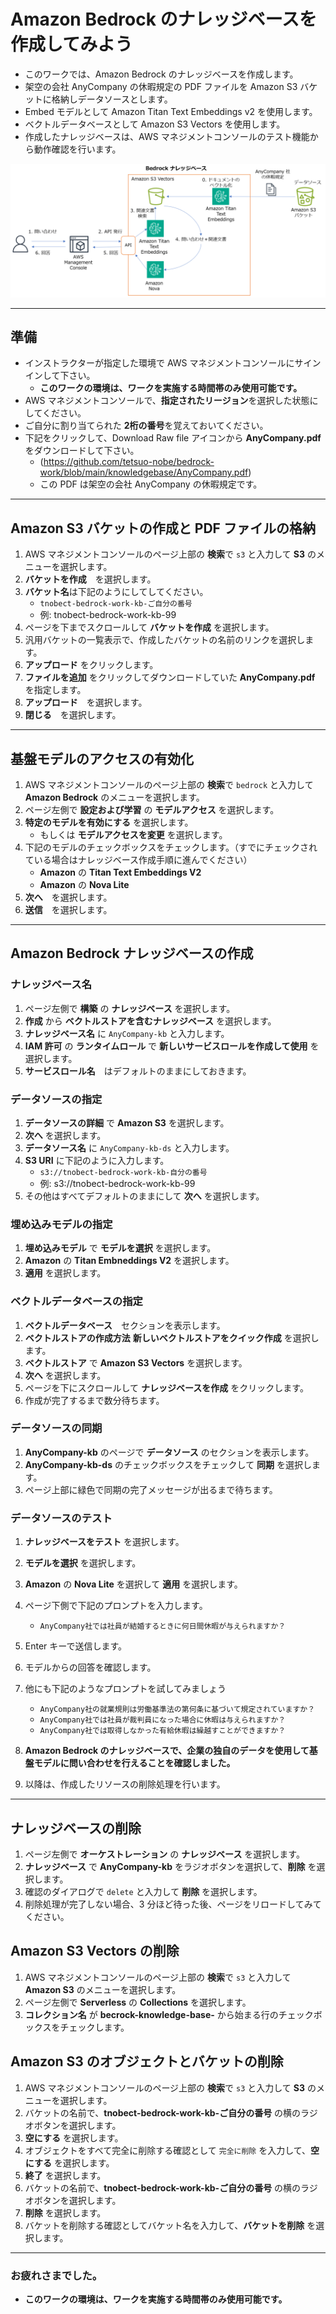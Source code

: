# Amazon Bedrock のナレッジベースを作成してみよう

* このワークでは、Amazon Bedrock のナレッジベースを作成します。
* 架空の会社 AnyCompany の休暇規定の PDF ファイルを Amazon S3 バケットに格納しデータソースとします。
* Embed モデルとして Amazon Titan Text Embeddings v2 を使用します。
* ベクトルデータベースとして Amazon S3 Vectors を使用します。
* 作成したナレッジベースは、AWS マネジメントコンソールのテスト機能から動作確認を行います。

![概要](images/overview-s3vectors.png)

---
## 準備

* インストラクターが指定した環境で AWS マネジメントコンソールにサインインして下さい。
    - **このワークの環境は、ワークを実施する時間帯のみ使用可能です。**
* AWS マネジメントコンソールで、**指定されたリージョン**を選択した状態にしてください。
* ご自分に割り当てられた **2桁の番号**を覚えておいてください。
* 下記をクリックして、Download Raw file アイコンから **AnyCompany.pdf** をダウンロードして下さい。
    - (https://github.com/tetsuo-nobe/bedrock-work/blob/main/knowledgebase/AnyCompany.pdf)
    - この PDF は架空の会社 AnyCompany の休暇規定です。

---
## Amazon S3 バケットの作成と PDF ファイルの格納

1. AWS マネジメントコンソールのページ上部の **検索**で `s3` と入力して **S3** のメニューを選択します。
1. **バケットを作成**　を選択します。
1. **バケット名**は下記のようにしてしてください。
    - `tnobect-bedrock-work-kb-ご自分の番号`
    - 例: tnobect-bedrock-work-kb-99
1. ページを下までスクロールして **バケットを作成** を選択します。    
1. 汎用バケットの一覧表示で、作成したバケットの名前のリンクを選択します。
1. **アップロード** をクリックします。
1. **ファイルを追加** をクリックしてダウンロードしていた **AnyCompany.pdf** を指定します。
1. **アップロード**　を選択します。
1. **閉じる**　を選択します。


---
## 基盤モデルのアクセスの有効化

1. AWS マネジメントコンソールのページ上部の **検索**で `bedrock` と入力して **Amazon Bedrock** のメニューを選択します。
1. ページ左側で **設定および学習** の **モデルアクセス** を選択します。
1. **特定のモデルを有効にする** を選択します。
    - もしくは **モデルアクセスを変更** を選択します。
1. 下記のモデルのチェックボックスをチェックします。（すでにチェックされている場合はナレッジベース作成手順に進んでください）
    - **Amazon** の **Titan Text Embeddings V2** 
    - **Amazon** の **Nova Lite**
1. **次へ**　を選択します。
1. **送信**　を選択します。

---
## Amazon Bedrock ナレッジベースの作成

### ナレッジベース名

1. ページ左側で **構築** の **ナレッジベース** を選択します。
1. **作成** から **ベクトルストアを含むナレッジベース** を選択します。
1. **ナレッジベース名** に `AnyCompany-kb` と入力します。
1. **IAM 許可** の **ランタイムロール** で **新しいサービスロールを作成して使用** を選択します。
1. **サービスロール名**　はデフォルトのままにしておきます。

### データソースの指定

1. **データソースの詳細** で **Amazon S3** を選択します。
1. **次へ** を選択します。
1. **データソース名** に `AnyCompany-kb-ds` と入力します。
1. **S3 URI** に下記のように入力します。
    - `s3://tnobect-bedrock-work-kb-自分の番号`
    - 例: s3://tnobect-bedrock-work-kb-99
1. その他はすべてデフォルトのままにして **次へ** を選択します。

### 埋め込みモデルの指定

1. **埋め込みモデル** で **モデルを選択** を選択します。
1. **Amazon** の **Titan Embneddings V2** を選択します。
1. **適用** を選択します。

### ベクトルデータベースの指定

1. **ベクトルデータベース**　セクションを表示します。 
1. **ベクトルストアの作成方法** **新しいベクトルストアをクイック作成** を選択します。
1. **ベクトルストア** で **Amazon S3 Vectors** を選択します。
1. **次へ** を選択します。
1. ページを下にスクロールして **ナレッジベースを作成** をクリックします。
1. 作成が完了するまで数分待ちます。

### データソースの同期

1. **AnyCompany-kb** のページで **データソース** のセクションを表示します。
1. **AnyCompany-kb-ds** のチェックボックスをチェックして **同期** を選択します。
1. ページ上部に緑色で同期の完了メッセージが出るまで待ちます。

### データソースのテスト

1. **ナレッジベースをテスト** を選択します。
1. **モデルを選択** を選択します。
1. **Amazon** の **Nova Lite** を選択して **適用** を選択します。
1. ページ下側で下記のプロンプトを入力します。
    - `AnyCompany社では社員が結婚するときに何日間休暇が与えられますか？`
1. Enter キーで送信します。
1. モデルからの回答を確認します。
1. 他にも下記のようなプロンプトを試してみましょう
    - `AnyCompany社の就業規則は労働基準法の第何条に基づいて規定されていますか？`
    - `AnyCompany社では社員が裁判員になった場合に休暇は与えられますか？`
    - `AnyCompany社では取得しなかった有給休暇は繰越すことができますか？`

1. **Amazon Bedrock のナレッジベースで、企業の独自のデータを使用して基盤モデルに問い合わせを行えることを確認しました。**

1. 以降は、作成したリソースの削除処理を行います。
---
## ナレッジベースの削除
1. ページ左側で **オーケストレーション** の **ナレッジベース** を選択します。
1. **ナレッジベース** で **AnyCompany-kb** をラジオボタンを選択して、**削除** を選択します。
1. 確認のダイアログで `delete` と入力して **削除** を選択します。
1. 削除処理が完了しない場合、3 分ほど待った後、ページをリロードしてみてください。

## Amazon S3 Vectors の削除
1. AWS マネジメントコンソールのページ上部の **検索**で `s3` と入力して **Amazon S3** のメニューを選択します。
1. ページ左側で **Serverless** の **Collections** を選択します。
1. **コレクション名** が **becrock-knowledge-base-** から始まる行のチェックボックスをチェックします。


## Amazon S3 のオブジェクトとバケットの削除

1. AWS マネジメントコンソールのページ上部の **検索**で `s3` と入力して **S3** のメニューを選択します。
1. バケットの名前で、**tnobect-bedrock-work-kb-ご自分の番号** の横のラジオボタンを選択します。
1. **空にする** を選択します。
1. オブジェクトをすべて完全に削除する確認として `完全に削除` を入力して、**空にする** を選択します。
1. **終了** を選択します。
1. バケットの名前で、**tnobect-bedrock-work-kb-ご自分の番号** の横のラジオボタンを選択します。
1. **削除** を選択します。
1. バケットを削除する確認としてバケット名を入力して、**バケットを削除** を選択します。
---
### お疲れさまでした。

* **このワークの環境は、ワークを実施する時間帯のみ使用可能です。**

